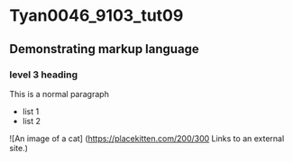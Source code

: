 # Tyan0046_9103_tut09

## Demonstrating markup language

### level 3 heading

This is a normal paragraph

- list 1
- list 2

![An image of a cat] (https://placekitten.com/200/300
Links to an external site.)
